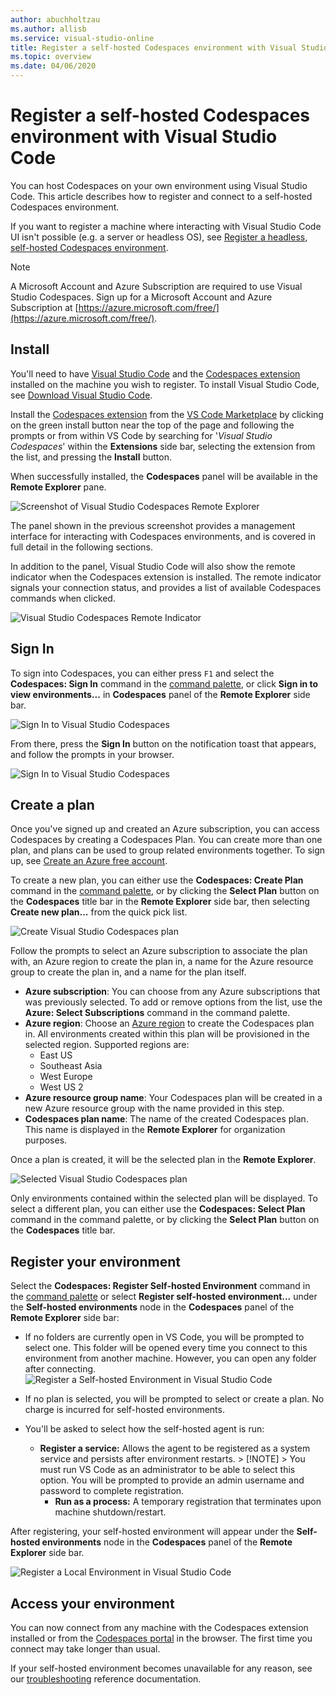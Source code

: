 ```yaml
---
author: abuchholtzau
ms.author: allisb
ms.service: visual-studio-online
title: Register a self-hosted Codespaces environment with Visual Studio Code
ms.topic: overview
ms.date: 04/06/2020
---
```

# Register a self-hosted Codespaces environment with Visual Studio Code

You can host Codespaces on your own environment using Visual Studio Code. This article describes how to register and connect to a self-hosted Codespaces environment.

If you want to register a machine where interacting with Visual Studio Code UI isn't possible (e.g. a server or headless OS), see [Register a headless, self-hosted Codespaces environment](self-hosting-cli.md).

> [!NOTE]
> A Microsoft Account and Azure Subscription are required to use Visual Studio Codespaces. Sign up for a Microsoft Account and Azure Subscription at [https://azure.microsoft.com/free/](https://azure.microsoft.com/free/).

## Install

You'll need to have [Visual Studio Code](https://code.visualstudio.com/) and the [Codespaces extension](https://aka.ms/vso-dl) installed on the machine you wish to register. To install Visual Studio Code, see [Download Visual Studio Code](https://code.visualstudio.com/download).

Install the [Codespaces extension](https://aka.ms/vso-dl) from the [VS Code Marketplace](https://marketplace.visualstudio.com/VSCode) by clicking on the green install button near the top of the page and following the prompts or from within VS Code by searching for '*Visual Studio Codespaces*' within the **Extensions** side bar, selecting the extension from the list, and pressing the **Install** button.

When successfully installed, the **Codespaces** panel will be available in the **Remote Explorer** pane.

![Screenshot of Visual Studio Codespaces Remote Explorer](../images/install-vsc-03.png)

The panel shown in the previous screenshot provides a management interface for interacting with Codespaces environments, and is covered in full detail in the following sections.

In addition to the panel, Visual Studio Code will also show the remote indicator when the Codespaces extension is installed. The remote indicator signals your connection status, and provides a list of available Codespaces commands when clicked.

![Visual Studio Codespaces Remote Indicator](../images/install-vsc-04.png)

## Sign In

To sign into Codespaces, you can either press `F1` and select the **Codespaces: Sign In** command in the [command palette](https://code.visualstudio.com/docs/getstarted/userinterface#_command-palette), or click **Sign in to view environments...** in **Codespaces** panel of the **Remote Explorer** side bar.

![Sign In to Visual Studio Codespaces](../images/sign-in-vsc-01.png)

From there, press the **Sign In** button on the notification toast that appears, and follow the prompts in your browser.

![Sign In to Visual Studio Codespaces](../images/sign-in-vsc-02.png)

<!-- TODO: 
Add content for:
- Filtering Azure Subscription
-->

## Create a plan

Once you've signed up and created an Azure subscription, you can access Codespaces by creating a Codespaces Plan. You can create more than one plan, and plans can be used to group related environments together. To sign up, see [Create an Azure free account](https://azure.microsoft.com/free/).

To create a new plan, you can either use the **Codespaces: Create Plan** command in the [command palette](https://code.visualstudio.com/docs/getstarted/userinterface#_command-palette), or by clicking the **Select Plan** button on the **Codespaces** title bar in the **Remote Explorer** side bar, then selecting **Create new plan...** from the quick pick list.

![Create Visual Studio Codespaces plan](../images/create-plan-vsc-01.png)

Follow the prompts to select an Azure subscription to associate the plan with, an Azure region to create the plan in, a name for the Azure resource group to create the plan in, and a name for the plan itself.

- **Azure subscription**: You can choose from any Azure subscriptions that was previously selected. To add or remove options from the list, use the **Azure: Select Subscriptions** command in the command palette.
- **Azure region**: Choose an [Azure region](https://azure.microsoft.com/global-infrastructure/regions/) to create the Codespaces plan in. All environments created within this plan will be provisioned in the selected region. Supported regions are:
  - East US
  - Southeast Asia
  - West Europe
  - West US 2
- **Azure resource group name**: Your Codespaces plan will be created in a new Azure resource group with the name provided in this step.
- **Codespaces plan name**: The name of the created Codespaces plan. This name is displayed in the **Remote Explorer** for organization purposes.

Once a plan is created, it will be the selected plan in the **Remote Explorer**.

![Selected Visual Studio Codespaces plan](../images/create-plan-vsc-02.png)

Only environments contained within the selected plan will be displayed. To select a different plan, you can either use the **Codespaces: Select Plan** command in the command palette, or by clicking the **Select Plan** button on the **Codespaces** title bar.

## Register your environment

Select the **Codespaces: Register Self-hosted Environment** command in the [command palette](https://code.visualstudio.com/docs/getstarted/userinterface#_command-palette) or select **Register self-hosted environment...** under the **Self-hosted environments** node in the **Codespaces** panel of the **Remote Explorer** side bar:

- If no folders are currently open in VS Code, you will be prompted to select one. This folder will be opened every time you connect to this environment from another machine. However, you can open any folder after connecting.
![Register a Self-hosted Environment in Visual Studio Code](../images/register-local-env-vsc-01.png)

- If no plan is selected, you will be prompted to select or create a plan. No charge is incurred for self-hosted environments.

- You'll be asked to select how the self-hosted agent is run:
  - **Register a service:** Allows the agent to be registered as a system service and persists after environment restarts.
        > [!NOTE]
        > You must run VS Code as an administrator to be able to select this option. You will be prompted to provide an admin username and password to complete registration.
    - **Run as a process:** A temporary registration that terminates upon machine shutdown/restart.

After registering, your self-hosted environment will appear under the **Self-hosted environments** node in the **Codespaces** panel of the **Remote Explorer** side bar.

![Register a Local Environment in Visual Studio Code](../images/register-local-env-vsc-02.png)

## Access your environment

You can now connect from any machine with the Codespaces extension installed or from the [Codespaces portal](https://online.visualstudio.com/environments) in the browser. The first time you connect may take longer than usual.

If your self-hosted environment becomes unavailable for any reason, see our [troubleshooting](../resources/troubleshooting.md#self-hosted-environments) reference documentation.
